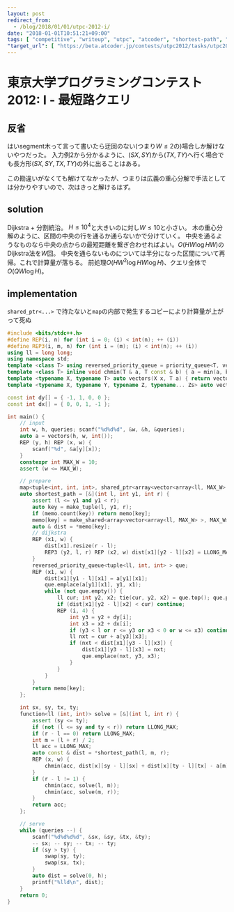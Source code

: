 ```yaml
---
layout: post
redirect_from:
  - /blog/2018/01/01/utpc-2012-i/
date: "2018-01-01T10:51:21+09:00"
tags: [ "competitive", "writeup", "utpc", "atcoder", "shortest-path", "dijkstra", "divide-and-conquer" ]
"target_url": [ "https://beta.atcoder.jp/contests/utpc2012/tasks/utpc2012_09" ]
---
```


# 東京大学プログラミングコンテスト2012: I - 最短路クエリ

## 反省

はいsegment木って言って書いたら迂回のない(つまり$W \le 2$の)場合しか解けないやつだった。
入力例$2$から分かるように、$(SX, SY)$から$(TX, TY)$へ行く場合でも長方形$(SX, SY, TX, TY)$の外に出ることはある。

この勘違いがなくても解けてなかったが、つまりは広義の重心分解で手法としては分かりやすいので、次はきっと解けるはず。

## solution

Dijkstra + 分割統治。
$H \le 10^4$と大きいのに対し$W \le 10$と小さい。
木の重心分解のように、区間の中央の行を通るか通らないかで分けていく。
中央を通るようなものなら中央の点からの最短距離を繋ぎ合わせればよい。$O(HW \log HW)$のDijkstra法を$W$回。
中央を通らないものについては半分になった区間について再帰。これで計算量が落ちる。
前処理$O(HW^2 \log HW \log H)$、クエリ全体で$O(QW \log H)$。

## implementation

`shared_ptr<...>` で持たないと`map`の内部で発生するコピーにより計算量が上がって死ぬ

``` c++
#include <bits/stdc++.h>
#define REP(i, n) for (int i = 0; (i) < int(n); ++ (i))
#define REP3(i, m, n) for (int i = (m); (i) < int(n); ++ (i))
using ll = long long;
using namespace std;
template <class T> using reversed_priority_queue = priority_queue<T, vector<T>, greater<T> >;
template <class T> inline void chmin(T & a, T const & b) { a = min(a, b); }
template <typename X, typename T> auto vectors(X x, T a) { return vector<T>(x, a); }
template <typename X, typename Y, typename Z, typename... Zs> auto vectors(X x, Y y, Z z, Zs... zs) { auto cont = vectors(y, z, zs...); return vector<decltype(cont)>(x, cont); }

const int dy[] = { -1, 1, 0, 0 };
const int dx[] = { 0, 0, 1, -1 };

int main() {
    // input
    int w, h, queries; scanf("%d%d%d", &w, &h, &queries);
    auto a = vectors(h, w, int());
    REP (y, h) REP (x, w) {
        scanf("%d", &a[y][x]);
    }
    constexpr int MAX_W = 10;
    assert (w <= MAX_W);

    // prepare
    map<tuple<int, int, int>, shared_ptr<array<vector<array<ll, MAX_W> >, MAX_W> > > memo;
    auto shortest_path = [&](int l, int y1, int r) {
        assert (l <= y1 and y1 < r);
        auto key = make_tuple(l, y1, r);
        if (memo.count(key)) return memo[key];
        memo[key] = make_shared<array<vector<array<ll, MAX_W> >, MAX_W> >();
        auto & dist = *memo[key];
        // dijkstra
        REP (x1, w) {
            dist[x1].resize(r - l);
            REP3 (y2, l, r) REP (x2, w) dist[x1][y2 - l][x2] = LLONG_MAX;
        }
        reversed_priority_queue<tuple<ll, int, int> > que;
        REP (x1, w) {
            dist[x1][y1 - l][x1] = a[y1][x1];
            que.emplace(a[y1][x1], y1, x1);
            while (not que.empty()) {
                ll cur; int y2, x2; tie(cur, y2, x2) = que.top(); que.pop();
                if (dist[x1][y2 - l][x2] < cur) continue;
                REP (i, 4) {
                    int y3 = y2 + dy[i];
                    int x3 = x2 + dx[i];
                    if (y3 < l or r <= y3 or x3 < 0 or w <= x3) continue;
                    ll nxt = cur + a[y3][x3];
                    if (nxt < dist[x1][y3 - l][x3]) {
                        dist[x1][y3 - l][x3] = nxt;
                        que.emplace(nxt, y3, x3);
                    }
                }
            }
        }
        return memo[key];
    };

    int sx, sy, tx, ty;
    function<ll (int, int)> solve = [&](int l, int r) {
        assert (sy <= ty);
        if (not (l <= sy and ty < r)) return LLONG_MAX;
        if (r - l == 0) return LLONG_MAX;
        int m = (l + r) / 2;
        ll acc = LLONG_MAX;
        auto const & dist = *shortest_path(l, m, r);
        REP (x, w) {
            chmin(acc, dist[x][sy - l][sx] + dist[x][ty - l][tx] - a[m][x]);
        }
        if (r - l != 1) {
            chmin(acc, solve(l, m));
            chmin(acc, solve(m, r));
        }
        return acc;
    };

    // serve
    while (queries --) {
        scanf("%d%d%d%d", &sx, &sy, &tx, &ty);
        -- sx; -- sy; -- tx; -- ty;
        if (sy > ty) {
            swap(sy, ty);
            swap(sx, tx);
        }
        auto dist = solve(0, h);
        printf("%lld\n", dist);
    }
    return 0;
}
```
